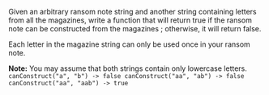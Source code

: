 Given an arbitrary ransom note string and another string containing letters from all the magazines, write a function that will return true if the ransom note can be constructed from the magazines ; otherwise, it will return false.

Each letter in the magazine string can only be used once in your ransom note.

**Note:**
You may assume that both strings contain only lowercase letters.
`
canConstruct("a", "b") -> false
canConstruct("aa", "ab") -> false
canConstruct("aa", "aab") -> true
`